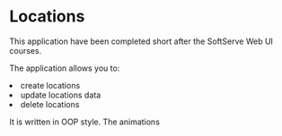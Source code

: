 # Locations

This application have been completed short after the SoftServe Web UI courses.

The application allows you to:

<li>create locations</li>
<li>update locations data</li>
<li>delete locations</li>

It is written in OOP style.
The animations
